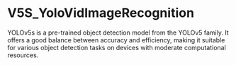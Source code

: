 # V5S_YoloVidImageRecognition
YOLOv5s is a pre-trained object detection model from the YOLOv5 family. It offers a good balance between accuracy and efficiency, making it suitable for various object detection tasks on devices with moderate computational resources.
